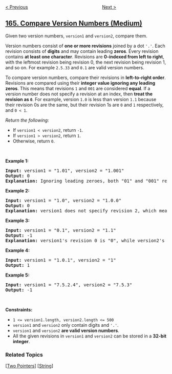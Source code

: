 <!--|This file generated by command(leetcode description); DO NOT EDIT.    |-->
<!--+----------------------------------------------------------------------+-->
<!--|@author    awesee <openset.wang@gmail.com>                           |-->
<!--|@link      https://github.com/awesee                                 |-->
<!--|@home      https://github.com/awesee/leetcode                        |-->
<!--+----------------------------------------------------------------------+-->

[< Previous](../maximum-gap "Maximum Gap")
　　　　　　　　　　　　　　　　
[Next >](../fraction-to-recurring-decimal "Fraction to Recurring Decimal")

## [165. Compare Version Numbers (Medium)](https://leetcode.com/problems/compare-version-numbers "比较版本号")

<p>Given two version numbers,&nbsp;<code>version1</code> and <code>version2</code>, compare them.</p>

<ul>
</ul>

<p>Version numbers consist of <strong>one or more revisions</strong> joined by a dot&nbsp;<code>&#39;.&#39;</code>. Each revision&nbsp;consists of <strong>digits</strong>&nbsp;and may contain leading <strong>zeros</strong>. Every revision contains <strong>at least one character</strong>. Revisions are <strong>0-indexed from left to right</strong>, with the leftmost revision being revision 0, the next revision being revision 1, and so on. For example&nbsp;<code>2.5.33</code>&nbsp;and&nbsp;<code>0.1</code>&nbsp;are valid version numbers.</p>

<p>To compare version numbers, compare their revisions in <strong>left-to-right order</strong>. Revisions are compared using their&nbsp;<strong>integer value ignoring any leading zeros</strong>. This means that revisions&nbsp;<code>1</code>&nbsp;and&nbsp;<code>001</code>&nbsp;are considered&nbsp;<strong>equal</strong>. If a version number does not specify a revision at an index, then&nbsp;<strong>treat the revision as&nbsp;<code>0</code></strong>. For example, version&nbsp;<code>1.0</code> is less than version&nbsp;<code>1.1</code>&nbsp;because their revision 0s are the same, but their revision 1s are&nbsp;<code>0</code>&nbsp;and&nbsp;<code>1</code>&nbsp;respectively, and&nbsp;<code>0 &lt; 1</code>.</p>

<p><em>Return the following:</em></p>

<ul>
	<li>If <code>version1 &lt; version2</code>, return <code>-1</code>.</li>
	<li>If <code>version1 &gt; version2</code>, return <code>1</code>.</li>
	<li>Otherwise, return <code>0</code>.</li>
</ul>

<p>&nbsp;</p>
<p><strong>Example 1:</strong></p>

<pre>
<strong>Input:</strong> version1 = &quot;1.01&quot;, version2 = &quot;1.001&quot;
<strong>Output:</strong> 0
<strong>Explanation:</strong> Ignoring leading zeroes, both &quot;01&quot; and &quot;001&quot; represent the same integer &quot;1&quot;.
</pre>

<p><strong>Example 2:</strong></p>

<pre>
<strong>Input:</strong> version1 = &quot;1.0&quot;, version2 = &quot;1.0.0&quot;
<strong>Output:</strong> 0
<strong>Explanation:</strong> version1 does not specify revision 2, which means it is treated as &quot;0&quot;.
</pre>

<p><strong>Example 3:</strong></p>

<pre>
<strong>Input:</strong> version1 = &quot;0.1&quot;, version2 = &quot;1.1&quot;
<strong>Output:</strong> -1
<strong>Explanation:</strong>&nbsp;version1&#39;s revision 0 is &quot;0&quot;, while version2&#39;s revision 0 is &quot;1&quot;. 0 &lt; 1, so version1 &lt; version2.
</pre>

<p><strong>Example 4:</strong></p>

<pre>
<strong>Input:</strong> version1 = &quot;1.0.1&quot;, version2 = &quot;1&quot;
<strong>Output:</strong> 1
</pre>

<p><strong>Example 5:</strong></p>

<pre>
<strong>Input:</strong> version1 = &quot;7.5.2.4&quot;, version2 = &quot;7.5.3&quot;
<strong>Output:</strong> -1
</pre>

<p>&nbsp;</p>
<p><strong>Constraints:</strong></p>

<ul>
	<li><code>1 &lt;= version1.length, version2.length &lt;= 500</code></li>
	<li><code>version1</code> and <code>version2</code>&nbsp;only contain digits and <code>&#39;.&#39;</code>.</li>
	<li><code>version1</code> and <code>version2</code>&nbsp;<strong>are valid version numbers</strong>.</li>
	<li>All the given revisions in&nbsp;<code>version1</code> and <code>version2</code>&nbsp;can be stored in&nbsp;a&nbsp;<strong>32-bit integer</strong>.</li>
</ul>

### Related Topics
  [[Two Pointers](../../tag/two-pointers/README.md)]
  [[String](../../tag/string/README.md)]
